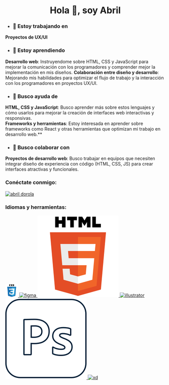 <h1 align="center"> Hola 👋, soy Abril</h1>

- <h3> 🔭 Estoy trabajando en </h3> 
**Proyectos de UX/UI** 

- <h3>🌱 Estoy aprendiendo</h3>
 **Desarrollo web**: Instruyendome sobre HTML, CSS y JavaScript para mejorar la comunicación con los programadores y comprender mejor la implementación en mis diseños. 
**Colaboración entre diseño y desarrollo**: Mejorando mis habilidades para optimizar el flujo de trabajo y la interacción con los programadores en proyectos UX/UI.

- <h3>🤝 Busco ayuda de</h3>
 **HTML, CSS y JavaScript**: Busco aprender más sobre estos lenguajes y cómo usarlos para mejorar la creación de interfaces web interactivas y responsivas. <br>
 **Frameworks y herramientas**: Estoy interesada en aprender sobre frameworks como React y otras herramientas que optimizan mi trabajo en desarrollo web.**

- <h3>👯 Busco colaborar con</h3>
 **Proyectos de desarrollo web**: Busco trabajar en equipos que necesiten integrar diseño de experiencia con código (HTML, CSS, JS) para crear interfaces atractivas y funcionales.


<h3 align="left">Conéctate conmigo:</h3>
<p align="left">
<a href="https://www.behance.net/abrildorola1" target="blank"><img align="center" src="https://raw.githubusercontent.com/rahuldkjain/github-profile-readme-generator/master/src/images/icons/Social/behance.svg" alt="abril dorola" height="30" width="40" /></a>
</p>

<h3 align="left">Idiomas y herramientas:</h3>
<p align="left"> <a href="https://www.w3schools.com/css/" target="_blank" rel="noreferrer"> <img src="https://raw.githubusercontent.com/devicons/devicon/master/icons/css3/css3-original-wordmark.svg" alt="css3" width="40" height="40"/> </a> <a href="https://www.figma.com/" target="_blank" rel="noreferrer"> <img src="https://www.vectorlogo.zone/logos/figma/figma-icon.svg" alt="figma" width="40" height="40"/> </a> <a href="https://www.w3.org/html/" target="_blank" rel="noreferrer"> <img src="https://raw.githubusercontent.com/devicons/devicon/master/icons/html5/html5-original-wordmark.svg" alt="html5" ancho="40" alto="40"/> </a> <a href="https://www.adobe.com/in/products/illustrator.html" target="_blank" rel="noreferrer"> <img src="https://www.vectorlogo.zone/logos/adobe_illustrator/adobe_illustrator-icon.svg" alt="illustrator" ancho="40" alto="40"/> </a> <a href="https://www.photoshop.com/en" target="_blank" rel="noreferrer"> <img src="https://raw.githubusercontent.com/devicons/devicon/master/icons/photoshop/photoshop-line.svg" alt="photoshop" Ancho = "40" Alto = "40" /> </a> <a href="https://www.adobe.com/products/xd.html" target="_blank" rel="noreferrer"> <img src="https://cdn.worldvectorlogo.com/logos/adobe-xd.svg" alt="xd" Ancho = "40" Alto = "40" /> </a> </p>
